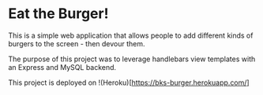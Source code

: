# Eat the Burger!

This is a simple web application that allows people to add different kinds of burgers to the screen - then devour them.

The purpose of this project was to leverage handlebars view templates with an Express and MySQL backend.

This project is deployed on !(Heroku)[https://bks-burger.herokuapp.com/]
